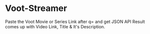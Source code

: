 # Voot-Streamer
Paste the Voot Movie or Series Link after q= and get JSON API Result comes up with Video Link, Title &amp; It's Description.
